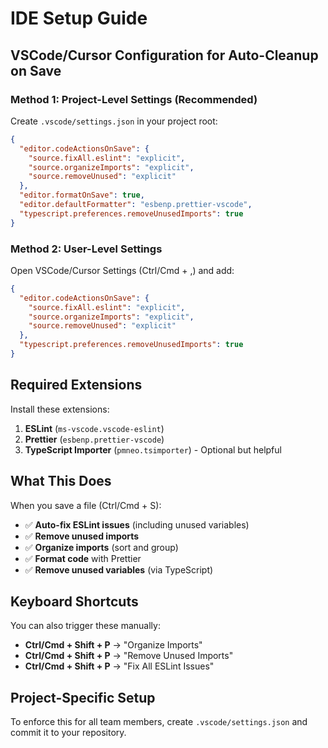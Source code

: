 # IDE Setup Guide

## VSCode/Cursor Configuration for Auto-Cleanup on Save

### Method 1: Project-Level Settings (Recommended)

Create `.vscode/settings.json` in your project root:

```json
{
  "editor.codeActionsOnSave": {
    "source.fixAll.eslint": "explicit",
    "source.organizeImports": "explicit",
    "source.removeUnused": "explicit"
  },
  "editor.formatOnSave": true,
  "editor.defaultFormatter": "esbenp.prettier-vscode",
  "typescript.preferences.removeUnusedImports": true
}
```

### Method 2: User-Level Settings

Open VSCode/Cursor Settings (Ctrl/Cmd + ,) and add:

```json
{
  "editor.codeActionsOnSave": {
    "source.fixAll.eslint": "explicit",
    "source.organizeImports": "explicit", 
    "source.removeUnused": "explicit"
  },
  "typescript.preferences.removeUnusedImports": true
}
```

## Required Extensions

Install these extensions:

1. **ESLint** (`ms-vscode.vscode-eslint`)
2. **Prettier** (`esbenp.prettier-vscode`)
3. **TypeScript Importer** (`pmneo.tsimporter`) - Optional but helpful

## What This Does

When you save a file (Ctrl/Cmd + S):

- ✅ **Auto-fix ESLint issues** (including unused variables)
- ✅ **Remove unused imports**
- ✅ **Organize imports** (sort and group)
- ✅ **Format code** with Prettier
- ✅ **Remove unused variables** (via TypeScript)

## Keyboard Shortcuts

You can also trigger these manually:

- **Ctrl/Cmd + Shift + P** → "Organize Imports"
- **Ctrl/Cmd + Shift + P** → "Remove Unused Imports"
- **Ctrl/Cmd + Shift + P** → "Fix All ESLint Issues"

## Project-Specific Setup

To enforce this for all team members, create `.vscode/settings.json` and commit it to your repository.